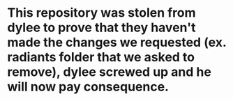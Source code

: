 # This repository was stolen from dylee to prove that they haven't made the changes we requested (ex. radiants folder that we asked to remove), dylee screwed up and he will now pay consequence.
